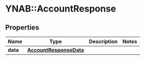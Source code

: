 # YNAB::AccountResponse

## Properties

| Name | Type | Description | Notes |
| ---- | ---- | ----------- | ----- |
| **data** | [**AccountResponseData**](AccountResponseData.md) |  |  |

